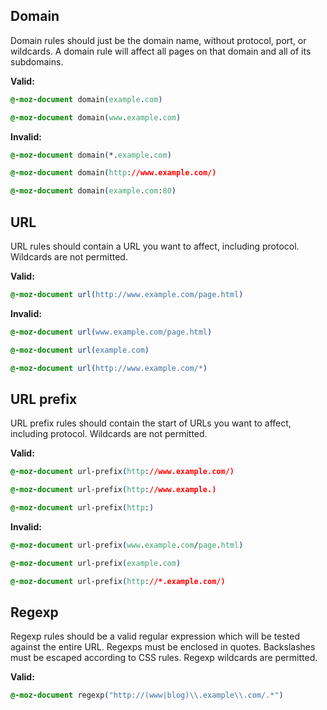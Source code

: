 ## Domain
Domain rules should just be the domain name, without protocol, port, or wildcards. A domain rule will affect all pages on that domain and all of its subdomains.

**Valid:**
```css
@-moz-document domain(example.com)
```
```css
@-moz-document domain(www.example.com)
```

**Invalid:**
```css
@-moz-document domain(*.example.com)
```
```css
@-moz-document domain(http://www.example.com/)
```
```css
@-moz-document domain(example.com:80)
```

## URL
URL rules should contain a URL you want to affect, including protocol. Wildcards are not permitted.

**Valid:**
```css
@-moz-document url(http://www.example.com/page.html)
```

**Invalid:**
```css
@-moz-document url(www.example.com/page.html)
```
```css
@-moz-document url(example.com)
```
```css
@-moz-document url(http://www.example.com/*)
```

## URL prefix
URL prefix rules should contain the start of URLs you want to affect, including protocol. Wildcards are not permitted.

**Valid:**
```css
@-moz-document url-prefix(http://www.example.com/)
```
```css
@-moz-document url-prefix(http://www.example.)
```
```css
@-moz-document url-prefix(http:)
```

**Invalid:**
```css
@-moz-document url-prefix(www.example.com/page.html)
```
```css
@-moz-document url-prefix(example.com)
```
```css
@-moz-document url-prefix(http://*.example.com/)
```

## Regexp

Regexp rules should be a valid regular expression which will be tested against the entire URL. Regexps must be enclosed in quotes. Backslashes must be escaped according to CSS rules. Regexp wildcards are permitted.

**Valid:**
```css
@-moz-document regexp("http://(www|blog)\\.example\\.com/.*")
```